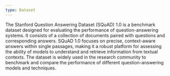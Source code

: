 ```yaml
---
type: Dataset
---
```


The Stanford Question Answering Dataset (SQuAD) 1.0 is a benchmark dataset designed for evaluating the performance of question-answering systems. It consists of a collection of documents paired with questions and corresponding answers. SQuAD 1.0 focuses on precise, context-aware answers within single passages, making it a robust platform for assessing the ability of models to understand and retrieve information from textual contexts. The dataset is widely used in the research community to benchmark and compare the performance of different question-answering models and techniques.